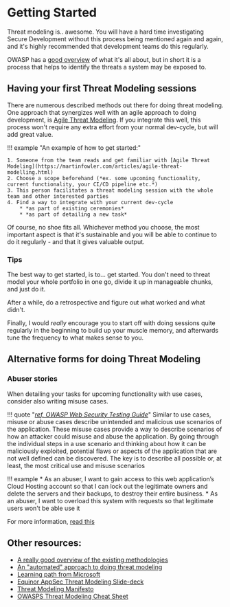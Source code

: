 # Getting Started

Threat modeling is.. awesome. You will have a hard time investigating Secure Development without this process being mentioned again and again, and it's highly recommended that development teams do this regularly.  

OWASP has a [good overview](https://owasp.org/www-community/Threat_Modeling) of what it's all about, but in short it is a process that helps to identify the threats a system may be exposed to.

## Having your first Threat Modeling sessions

There are numerous described methods out there for doing threat modeling. One approach that synergizes well with an agile approach to doing development, is [Agile Threat Modeling](https://martinfowler.com/articles/agile-threat-modelling.html). If you integrate this well, this process won't require any extra effort from your normal dev-cycle, but will add great value.  

!!! example "An example of how to get started:"
   
    1. Someone from the team reads and get familiar with [Agile Threat Modeling](https://martinfowler.com/articles/agile-threat-modelling.html)
    2. Choose a scope beforehand (*ex. some upcoming functionality, current functionality, your CI/CD pipeline etc.*)
    3. This person facilitates a threat modeling session with the whole team and other interested parties
    4. Find a way to integrate with your current dev-cycle
        * *as part of existing ceremonies*
        * *as part of detailing a new task*
    

Of course, no shoe fits all. Whichever method you choose, the most important aspect is that it's sustainable and you will be able to continue to do it regularly - and that it gives valuable output.

### Tips
The best way to get started, is to... get started. You don't need to threat model your whole portfolio in one go, divide it up in manageable chunks, and just do it.

After a while, do a retrospective and figure out what worked and what didn't.

Finally, I would _really_ encourage you to start off with doing sessions quite regularly in the beginning to build up your muscle memory, and afterwards tune the frequency to what makes sense to you.

## Alternative forms for doing Threat Modeling

### Abuser stories

When detailing your tasks for upcoming functionality with use cases, consider also writing misuse cases.  

!!! quote "[*ref. OWASP Web Security Testing Guide*](https://owasp.org/www-project-web-security-testing-guide/v42/2-Introduction/README#threat-modeling)"
    Similar to use cases, misuse or abuse cases describe unintended and malicious use scenarios of the application.
    These misuse cases provide a way to describe scenarios of how an attacker could misuse and abuse the application.
    By going through the individual steps in a use scenario and thinking about how it can be maliciously exploited,
    potential flaws or aspects of the application that are not well defined can be discovered. The key is to describe all
    possible or, at least, the most critical use and misuse scenarios  

!!! example
    * As an abuser, I want to gain access to this web application’s Cloud Hosting account so that I can lock out the legitimate owners and delete the servers and their backups, to destroy their entire business.
    * As an abuser, I want to overload this system with requests so that legitimate users won't be able use it

For more information, [read this](https://en.wikipedia.org/wiki/Misuse_case)

## Other resources:

* [A really good overview of the existing methodologies](https://shellsharks.com/threat-modeling)
* [An "automated" approach to doing threat modeling](https://github.com/Autodesk/continuous-threat-modeling)
* [Learning path from Microsoft](https://learn.microsoft.com/en-us/training/paths/tm-threat-modeling-fundamentals/)
* [Equinor AppSec Threat Modeling Slide-deck](https://threatmodeling.app.playground.radix.equinor.com/)
* [Threat Modeling Manifesto](https://www.threatmodelingmanifesto.org/)
* [OWASPS Threat Modeling Cheat Sheet](https://cheatsheetseries.owasp.org/cheatsheets/Threat_Modeling_Cheat_Sheet.html)
